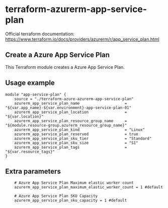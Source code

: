 # terraform-azurerm-app-service-plan

Official terraform documentation: <https://www.terraform.io/docs/providers/azurerm/r/app_service_plan.html>

## Create a Azure App Service Plan

This Terraform module creates a Azure App Service Plan.

## Usage example

```hcl
module "app-service-plan" {
    source = "./terraform-azure-azurerm-app-service-plan"
    azurerm_app_service_plan_name                    = "${var.app_name}-${var.environment}-app-service-plan-01"
    azurerm_app_service_plan_location                = "${var.location}"
    azurerm_app_service_plan_resource_group_name     = "${module.resource-group.azurerm_resource_group_name}"
    azurerm_app_service_plan_kind                    = "Linux"
    azurerm_app_service_plan_reserved                = true
    azurerm_app_service_plan_sku_tier                = "Standard"
    azurerm_app_service_plan_sku_size                = "S1"
    azurerm_app_service_plan_tags                    = "${var.resource_tags}"
}
```

## Extra parameters

```hcl
    # Azure App Service Plan Maximum elastic worker count
    azurerm_app_service_plan_maximum_elastic_worker_count = 1 #default

    # Azure App Service Plan SKU Capacity
    azurerm_app_service_plan_sku_capacity = 1 #default
```
